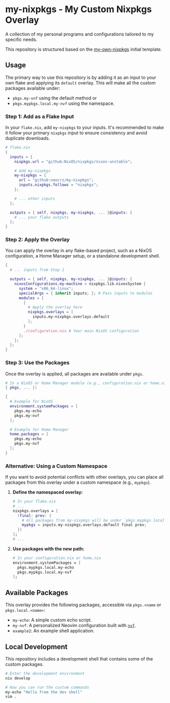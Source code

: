 # my-nixpkgs - My Custom Nixpkgs Overlay
A collection of my personal programs and configurations tailored to my specific needs.

This repository is structured based on the [my-own-nixpkgs](https://github.com/drupol/my-own-nixpkgs) initial template.

## Usage

The primary way to use this repository is by adding it as an input to your own flake and applying its `default` overlay. This will make all the custom packages available under:
- `pkgs.my-vnf` using the default method or
- `pkgs.mypkgs.local.my-nvf` using the namespace.

### Step 1: Add as a Flake Input

In your `flake.nix`, add `my-nixpkgs` to your inputs. It's recommended to make it follow your primary `nixpkgs` input to ensure consistency and avoid duplicate downloads.

```nix
# flake.nix
{
  inputs = {
    nixpkgs.url = "github:NixOS/nixpkgs/nixos-unstable";

    # Add my-nixpkgs
    my-nixpkgs = {
      url = "github:neocrz/my-nixpkgs";
      inputs.nixpkgs.follows = "nixpkgs";
    };

    # ... other inputs
  };

  outputs = { self, nixpkgs, my-nixpkgs, ... }@inputs: {
    # ... your flake outputs
  };
}
```

### Step 2: Apply the Overlay

You can apply the overlay in any flake-based project, such as a NixOS configuration, a Home Manager setup, or a standalone development shell.


```nix
{
  # ... inputs from Step 1

  outputs = { self, nixpkgs, my-nixpkgs, ... }@inputs: {
    nixosConfigurations.my-machine = nixpkgs.lib.nixosSystem {
      system = "x86_64-linux";
      specialArgs = { inherit inputs; }; # Pass inputs to modules
      modules = [
        {
          # Apply the overlay here
          nixpkgs.overlays = [
            inputs.my-nixpkgs.overlays.default
          ];
        }
        ./configuration.nix # Your main NixOS configuration
      ];
    };
  };
}
```

### Step 3: Use the Packages

Once the overlay is applied, all packages are available under `pkgs`.

```nix
# In a NixOS or Home Manager module (e.g., configuration.nix or home.nix)
{ pkgs, ... }:

{
  # Example for NixOS
  environment.systemPackages = [
    pkgs.my-echo
    pkgs.my-nvf
  ];

  # Example for Home Manager
  home.packages = [
    pkgs.my-echo
    pkgs.my-nvf
  ];
}
```

### Alternative: Using a Custom Namespace

If you want to avoid potential conflicts with other overlays, you can place all packages from this overlay under a custom namespace (e.g., `mypkgs`).

1.  **Define the namespaced overlay:**

    ```nix
    # In your flake.nix
    # ...
    nixpkgs.overlays = [
      (final: prev: {
        # All packages from my-nixpkgs will be under `pkgs.mypkgs.local`
        mypkgs = inputs.my-nixpkgs.overlays.default final prev;
      })
    ];
    # ...
    ```

2.  **Use packages with the new path:**

    ```nix
    # In your configuration.nix or home.nix
    environment.systemPackages = [
      pkgs.mypkgs.local.my-echo
      pkgs.mypkgs.local.my-nvf
    ];
    ```

## Available Packages

This overlay provides the following packages, accessible via `pkgs.<name` or `pkgs.local.<name>`:

-   `my-echo`: A simple custom echo script.
-   `my-nvf`: A personalized Neovim configuration built with [`nvf`](https://github.com/NotAShelf/nvf).
-   `example2`: An example shell application.

## Local Development

This repository includes a development shell that contains some of the custom packages. 
```sh
# Enter the development environment
nix develop

# Now you can run the custom commands
my-echo "Hello from the dev shell"
vim .
```

